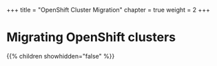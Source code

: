 +++
title = "OpenShift Cluster Migration"
chapter = true
weight = 2
+++

# Migrating OpenShift clusters

{{% children showhidden="false" %}}
